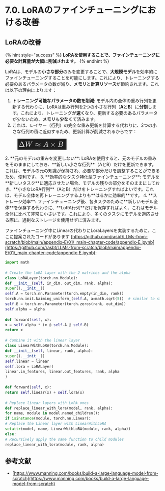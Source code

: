 # 7.0. LoRAのファインチューニングにおける改善

## LoRAの改善

{% hint style="success" %}
**LoRAを使用することで、**ファインチューニングに必要な**計算量が大幅に削減されます**。
{% endhint %}

LoRAは、モデルの**小さな部分**のみを変更することで、**大規模モデル**を効率的にファインチューニングすることを可能にします。これにより、トレーニングする必要のあるパラメータの数が減り、**メモリ**と**計算リソース**が節約されます。これは以下の理由によります：

1. **トレーニング可能なパラメータの数を削減**: モデル内の全体の重み行列を更新する代わりに、LoRAは重み行列を2つの小さな行列（**A**と**B**）に**分割**します。これにより、トレーニングが**速く**なり、更新する必要のあるパラメータが少ないため、**メモリ**も**少なく**て済みます。
1.  これは、レイヤー（行列）の完全な重み更新を計算する代わりに、2つの小さな行列の積に近似するため、更新計算が削減されるからです：


<figure><img src="../../.gitbook/assets/image (9) (1).png" alt=""><figcaption></figcaption></figure>
2. **元のモデルの重みを変更しない**: LoRAを使用すると、元のモデルの重みをそのままにしておき、**新しい小さな行列**（AとB）だけを更新できます。これは、モデルの元の知識が保持され、必要な部分だけを調整することができるため、便利です。
3. **効率的なタスク特化型ファインチューニング**: モデルを**新しいタスク**に適応させたい場合、モデルの残りの部分をそのままにしておき、**小さなLoRA行列**（AとB）だけをトレーニングすればよいです。これは、モデル全体を再トレーニングするよりも**はるかに効率的**です。
4. **ストレージ効率**: ファインチューニング後、各タスクのために**新しいモデル全体**を保存する代わりに、**LoRA行列**だけを保存すればよく、これはモデル全体に比べて非常に小さいです。これにより、多くのタスクにモデルを適応させる際に、過剰なストレージを使用せずに済みます。

ファインチューニング中にLinearの代わりにLoraLayersを実装するために、ここに提案されたコードがあります [https://github.com/rasbt/LLMs-from-scratch/blob/main/appendix-E/01\_main-chapter-code/appendix-E.ipynb](https://github.com/rasbt/LLMs-from-scratch/blob/main/appendix-E/01\_main-chapter-code/appendix-E.ipynb):
```python
import math

# Create the LoRA layer with the 2 matrices and the alpha
class LoRALayer(torch.nn.Module):
def __init__(self, in_dim, out_dim, rank, alpha):
super().__init__()
self.A = torch.nn.Parameter(torch.empty(in_dim, rank))
torch.nn.init.kaiming_uniform_(self.A, a=math.sqrt(5))  # similar to standard weight initialization
self.B = torch.nn.Parameter(torch.zeros(rank, out_dim))
self.alpha = alpha

def forward(self, x):
x = self.alpha * (x @ self.A @ self.B)
return x

# Combine it with the linear layer
class LinearWithLoRA(torch.nn.Module):
def __init__(self, linear, rank, alpha):
super().__init__()
self.linear = linear
self.lora = LoRALayer(
linear.in_features, linear.out_features, rank, alpha
)

def forward(self, x):
return self.linear(x) + self.lora(x)

# Replace linear layers with LoRA ones
def replace_linear_with_lora(model, rank, alpha):
for name, module in model.named_children():
if isinstance(module, torch.nn.Linear):
# Replace the Linear layer with LinearWithLoRA
setattr(model, name, LinearWithLoRA(module, rank, alpha))
else:
# Recursively apply the same function to child modules
replace_linear_with_lora(module, rank, alpha)
```
## 参考文献

* [https://www.manning.com/books/build-a-large-language-model-from-scratch](https://www.manning.com/books/build-a-large-language-model-from-scratch)
